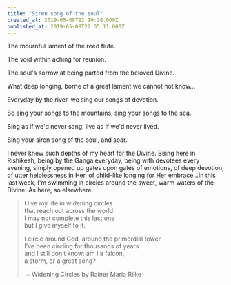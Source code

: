 ```yaml
---
title: "Siren song of the soul"
created_at: 2019-05-08T22:10:28.000Z
published_at: 2019-05-08T22:35:11.000Z
---
```

The mournful lament of the reed flute.

The void within aching for reunion.

The soul's sorrow at being parted from the beloved Divine.

What deep longing, borne of a great lament we cannot not know...  

  

Everyday by the river, we sing our songs of devotion.

So sing your songs to the mountains, sing your songs to the sea.

Sing as if we'd never sang, live as if we'd never lived.

Sing your siren song of the soul, and soar. 

  

I never knew such depths of my heart for the Divine. Being here in Rishikesh, being by the Ganga everyday, being with devotees every evening, simply opened up gates upon gates of emotions, of deep devotion, of utter helplessness in Her, of child-like longing for Her embrace...In this last week, I'm swimming in circles around the sweet, warm waters of the Divine. As here, so elsewhere.

  

> I live my life in widening circles  
> that reach out across the world.  
> I may not complete this last one  
> but I give myself to it.  
>   
> I circle around God, around the primordial tower.  
> I’ve been circling for thousands of years  
> and I still don’t know: am I a falcon,  
> a storm, or a great song?  
>   
>  ~ Widening Circles by Rainer Maria Rilke
